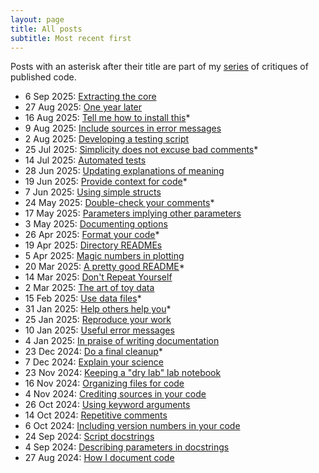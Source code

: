 ```yaml
---
layout: page
title: All posts
subtitle: Most recent first
---
```


Posts with an asterisk after their title are part of my [series][CritiqueTag] of 
critiques of published code.

- 6 Sep 2025: [Extracting the core](https://faithokamoto.github.io/2025-09-06-extracting-the-core/)
- 27 Aug 2025: [One year later](https://faithokamoto.github.io/2025-08-27-one-year-later/)
- 16 Aug 2025: [Tell me how to install this](https://faithokamoto.github.io/2025-08-16-tell-me-how-to-install-this/)*
- 9 Aug 2025: [Include sources in error messages](https://faithokamoto.github.io/2025-08-09-include-sources-in-error-messages/)
- 2 Aug 2025: [Developing a testing script](https://faithokamoto.github.io/2025-08-02-developing-a-testing-script/)
- 25 Jul 2025: [Simplicity does not excuse bad comments](https://faithokamoto.github.io/2025-07-25-simplicity-does-not-excuse-bad-comments/)*
- 14 Jul 2025: [Automated tests](https://faithokamoto.github.io/2025-07-14-automated-tests/)
- 28 Jun 2025: [Updating explanations of meaning](https://faithokamoto.github.io/2025-06-28-updating-explanations-of-meaning/)
- 19 Jun 2025: [Provide context for code](https://faithokamoto.github.io/2025-06-19-provide-context-for-code/)*
- 7 Jun 2025: [Using simple structs](https://faithokamoto.github.io/2025-06-07-using-simple-structs/)
- 24 May 2025: [Double-check your comments](https://faithokamoto.github.io/2025-05-24-double-check-your-comments/)*
- 17 May 2025: [Parameters implying other parameters](https://faithokamoto.github.io/2025-05-17-parameters-implying-other-parameters/)
- 3 May 2025: [Documenting options](https://faithokamoto.github.io/2025-05-03-documenting-options/)
- 26 Apr 2025: [Format your code](https://faithokamoto.github.io/2025-04-26-format-your-code/)*
- 19 Apr 2025: [Directory READMEs](https://faithokamoto.github.io/2025-04-19-directory-readmes/)
- 5 Apr 2025: [Magic numbers in plotting](https://faithokamoto.github.io/2025-04-05-magic-numbers-in-plotting/)
- 20 Mar 2025: [A pretty good README](https://faithokamoto.github.io/2025-03-20-a-pretty-good-readme/)*
- 14 Mar 2025: [Don't Repeat Yourself](https://faithokamoto.github.io/2025-03-14-dont-repeat-yourself/)
- 2 Mar 2025: [The art of toy data](https://faithokamoto.github.io/2025-03-02-the-art-of-toy-data/)
- 15 Feb 2025: [Use data files](https://faithokamoto.github.io/2025-02-15-use-data-files/)*
- 31 Jan 2025: [Help others help you](https://faithokamoto.github.io/2025-01-31-help-others-help-you/)*
- 25 Jan 2025: [Reproduce your work](https://faithokamoto.github.io/2025-01-25-reproduce-your-work/)
- 10 Jan 2025: [Useful error messages](https://faithokamoto.github.io/2025-01-10-useful-error-messages/)
- 4 Jan 2025: [In praise of writing documentation](https://faithokamoto.github.io/2025-01-04-in-praise-of-writing-documentation/)
- 23 Dec 2024: [Do a final cleanup](https://faithokamoto.github.io/2024-12-23-do-a-final-cleanup/)*
- 7 Dec 2024: [Explain your science](https://faithokamoto.github.io/2024-12-07-explain-your-science/)
- 23 Nov 2024: [Keeping a "dry lab" lab notebook](https://faithokamoto.github.io/2024-11-23-dry-lab-notebook/)
- 16 Nov 2024: [Organizing files for code](https://faithokamoto.github.io/2024-11-16-organizing-files/)
- 4 Nov 2024: [Crediting sources in your code](https://faithokamoto.github.io/2024-11-04-crediting-sources/)
- 26 Oct 2024: [Using keyword arguments](https://faithokamoto.github.io/2024-10-26-keyword-arguments/)
- 14 Oct 2024: [Repetitive comments](https://faithokamoto.github.io/2024-10-14-repetitive-comments/)
- 6 Oct 2024: [Including version numbers in your code](https://faithokamoto.github.io/2024-10-06-including-version-numbers/)
- 24 Sep 2024: [Script docstrings](https://faithokamoto.github.io/2024-09-24-script-docstrings/)
- 4 Sep 2024: [Describing parameters in docstrings](https://faithokamoto.github.io/2024-09-04-describing-parameters-in-docstrings/)
- 27 Aug 2024: [How I document code](https://faithokamoto.github.io/2024-08-27-how-i-document-code/)

[CritiqueTag]: https://faithokamoto.github.io/tags/#published-code-critique